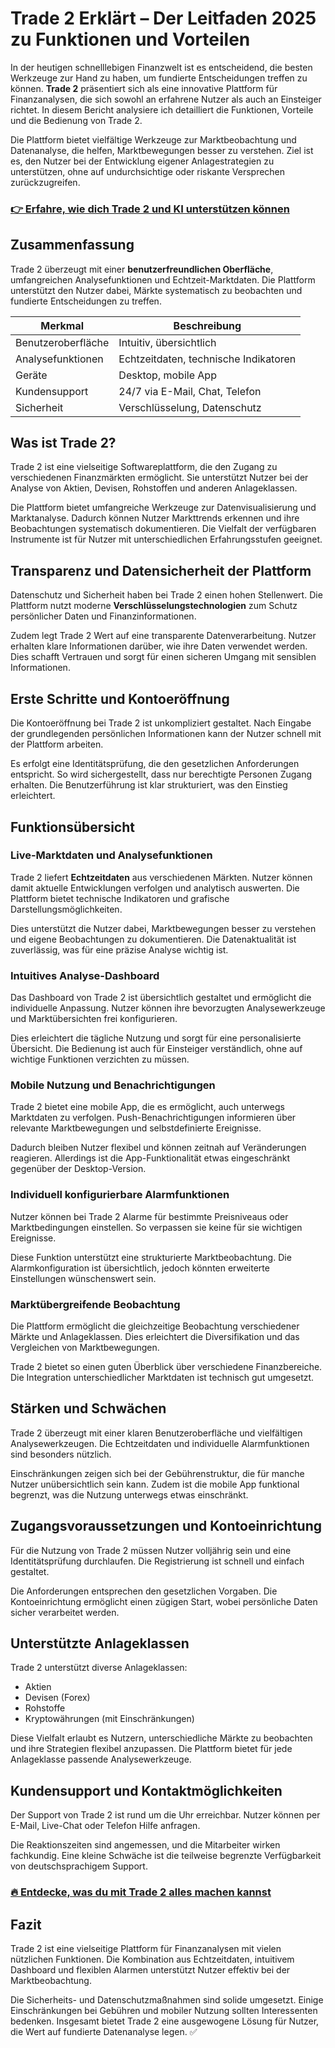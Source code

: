 # Trade 2 Erklärt – Der Leitfaden 2025 zu Funktionen und Vorteilen
   
In der heutigen schnelllebigen Finanzwelt ist es entscheidend, die besten Werkzeuge zur Hand zu haben, um fundierte Entscheidungen treffen zu können. **Trade 2** präsentiert sich als eine innovative Plattform für Finanzanalysen, die sich sowohl an erfahrene Nutzer als auch an Einsteiger richtet. In diesem Bericht analysiere ich detailliert die Funktionen, Vorteile und die Bedienung von Trade 2.

Die Plattform bietet vielfältige Werkzeuge zur Marktbeobachtung und Datenanalyse, die helfen, Marktbewegungen besser zu verstehen. Ziel ist es, den Nutzer bei der Entwicklung eigener Anlagestrategien zu unterstützen, ohne auf undurchsichtige oder riskante Versprechen zurückzugreifen.

### [👉 Erfahre, wie dich Trade 2 und KI unterstützen können](https://tinyurl.com/26hhtxkm)
## Zusammenfassung  
Trade 2 überzeugt mit einer **benutzerfreundlichen Oberfläche**, umfangreichen Analysefunktionen und Echtzeit-Marktdaten. Die Plattform unterstützt den Nutzer dabei, Märkte systematisch zu beobachten und fundierte Entscheidungen zu treffen. 

| Merkmal                 | Beschreibung                              |
|-------------------------|------------------------------------------|
| Benutzeroberfläche      | Intuitiv, übersichtlich                   |
| Analysefunktionen      | Echtzeitdaten, technische Indikatoren    |
| Geräte                 | Desktop, mobile App                       |
| Kundensupport          | 24/7 via E-Mail, Chat, Telefon           |
| Sicherheit             | Verschlüsselung, Datenschutz              |

## Was ist Trade 2?  
Trade 2 ist eine vielseitige Softwareplattform, die den Zugang zu verschiedenen Finanzmärkten ermöglicht. Sie unterstützt Nutzer bei der Analyse von Aktien, Devisen, Rohstoffen und anderen Anlageklassen.

Die Plattform bietet umfangreiche Werkzeuge zur Datenvisualisierung und Marktanalyse. Dadurch können Nutzer Markttrends erkennen und ihre Beobachtungen systematisch dokumentieren. Die Vielfalt der verfügbaren Instrumente ist für Nutzer mit unterschiedlichen Erfahrungsstufen geeignet.

## Transparenz und Datensicherheit der Plattform  
Datenschutz und Sicherheit haben bei Trade 2 einen hohen Stellenwert. Die Plattform nutzt moderne **Verschlüsselungstechnologien** zum Schutz persönlicher Daten und Finanzinformationen. 

Zudem legt Trade 2 Wert auf eine transparente Datenverarbeitung. Nutzer erhalten klare Informationen darüber, wie ihre Daten verwendet werden. Dies schafft Vertrauen und sorgt für einen sicheren Umgang mit sensiblen Informationen.

## Erste Schritte und Kontoeröffnung  
Die Kontoeröffnung bei Trade 2 ist unkompliziert gestaltet. Nach Eingabe der grundlegenden persönlichen Informationen kann der Nutzer schnell mit der Plattform arbeiten. 

Es erfolgt eine Identitätsprüfung, die den gesetzlichen Anforderungen entspricht. So wird sichergestellt, dass nur berechtigte Personen Zugang erhalten. Die Benutzerführung ist klar strukturiert, was den Einstieg erleichtert.

## Funktionsübersicht  
### Live-Marktdaten und Analysefunktionen  
Trade 2 liefert **Echtzeitdaten** aus verschiedenen Märkten. Nutzer können damit aktuelle Entwicklungen verfolgen und analytisch auswerten. Die Plattform bietet technische Indikatoren und grafische Darstellungsmöglichkeiten.

Dies unterstützt die Nutzer dabei, Marktbewegungen besser zu verstehen und eigene Beobachtungen zu dokumentieren. Die Datenaktualität ist zuverlässig, was für eine präzise Analyse wichtig ist.

### Intuitives Analyse-Dashboard  
Das Dashboard von Trade 2 ist übersichtlich gestaltet und ermöglicht die individuelle Anpassung. Nutzer können ihre bevorzugten Analysewerkzeuge und Marktübersichten frei konfigurieren.

Dies erleichtert die tägliche Nutzung und sorgt für eine personalisierte Übersicht. Die Bedienung ist auch für Einsteiger verständlich, ohne auf wichtige Funktionen verzichten zu müssen.

### Mobile Nutzung und Benachrichtigungen  
Trade 2 bietet eine mobile App, die es ermöglicht, auch unterwegs Marktdaten zu verfolgen. Push-Benachrichtigungen informieren über relevante Marktbewegungen und selbstdefinierte Ereignisse.

Dadurch bleiben Nutzer flexibel und können zeitnah auf Veränderungen reagieren. Allerdings ist die App-Funktionalität etwas eingeschränkt gegenüber der Desktop-Version.

### Individuell konfigurierbare Alarmfunktionen  
Nutzer können bei Trade 2 Alarme für bestimmte Preisniveaus oder Marktbedingungen einstellen. So verpassen sie keine für sie wichtigen Ereignisse.

Diese Funktion unterstützt eine strukturierte Marktbeobachtung. Die Alarmkonfiguration ist übersichtlich, jedoch könnten erweiterte Einstellungen wünschenswert sein.

### Marktübergreifende Beobachtung  
Die Plattform ermöglicht die gleichzeitige Beobachtung verschiedener Märkte und Anlageklassen. Dies erleichtert die Diversifikation und das Vergleichen von Marktbewegungen.

Trade 2 bietet so einen guten Überblick über verschiedene Finanzbereiche. Die Integration unterschiedlicher Marktdaten ist technisch gut umgesetzt.

## Stärken und Schwächen  
Trade 2 überzeugt mit einer klaren Benutzeroberfläche und vielfältigen Analysewerkzeugen. Die Echtzeitdaten und individuelle Alarmfunktionen sind besonders nützlich. 

Einschränkungen zeigen sich bei der Gebührenstruktur, die für manche Nutzer unübersichtlich sein kann. Zudem ist die mobile App funktional begrenzt, was die Nutzung unterwegs etwas einschränkt.

## Zugangsvoraussetzungen und Kontoeinrichtung  
Für die Nutzung von Trade 2 müssen Nutzer volljährig sein und eine Identitätsprüfung durchlaufen. Die Registrierung ist schnell und einfach gestaltet.

Die Anforderungen entsprechen den gesetzlichen Vorgaben. Die Kontoeinrichtung ermöglicht einen zügigen Start, wobei persönliche Daten sicher verarbeitet werden.

## Unterstützte Anlageklassen  
Trade 2 unterstützt diverse Anlageklassen:  
- Aktien  
- Devisen (Forex)  
- Rohstoffe  
- Kryptowährungen (mit Einschränkungen)

Diese Vielfalt erlaubt es Nutzern, unterschiedliche Märkte zu beobachten und ihre Strategien flexibel anzupassen. Die Plattform bietet für jede Anlageklasse passende Analysewerkzeuge.

## Kundensupport und Kontaktmöglichkeiten  
Der Support von Trade 2 ist rund um die Uhr erreichbar. Nutzer können per E-Mail, Live-Chat oder Telefon Hilfe anfragen.

Die Reaktionszeiten sind angemessen, und die Mitarbeiter wirken fachkundig. Eine kleine Schwäche ist die teilweise begrenzte Verfügbarkeit von deutschsprachigem Support.

### [🔥 Entdecke, was du mit Trade 2 alles machen kannst](https://tinyurl.com/26hhtxkm)
## Fazit  
Trade 2 ist eine vielseitige Plattform für Finanzanalysen mit vielen nützlichen Funktionen. Die Kombination aus Echtzeitdaten, intuitivem Dashboard und flexiblen Alarmen unterstützt Nutzer effektiv bei der Marktbeobachtung.

Die Sicherheits- und Datenschutzmaßnahmen sind solide umgesetzt. Einige Einschränkungen bei Gebühren und mobiler Nutzung sollten Interessenten bedenken. Insgesamt bietet Trade 2 eine ausgewogene Lösung für Nutzer, die Wert auf fundierte Datenanalyse legen. ✅